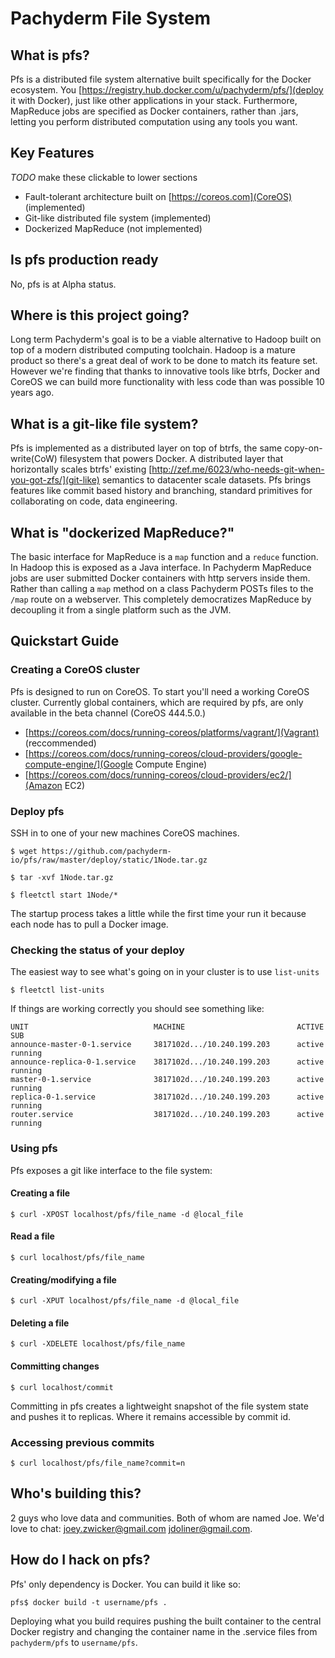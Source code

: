 # Pachyderm File System

## What is pfs?
Pfs is a distributed file system alternative built specifically for the Docker
ecosystem. You [https://registry.hub.docker.com/u/pachyderm/pfs/](deploy it
with Docker), just like other applications in your stack. Furthermore,
MapReduce jobs are specified as Docker containers, rather than .jars,
letting you perform distributed computation using any tools you want.

## Key Features
*TODO* make these clickable to lower sections
- Fault-tolerant architecture built on [https://coreos.com](CoreOS) (implemented)
- Git-like distributed file system (implemented)
- Dockerized MapReduce (not implemented)

## Is pfs production ready
No, pfs is at Alpha status.

## Where is this project going?
Long term Pachyderm's goal is to be a viable alternative to Hadoop built on top
of a modern distributed computing toolchain. Hadoop is a mature product so
there's a great deal of work to be done to match its feature set. However we're
finding that thanks to innovative tools like btrfs, Docker and CoreOS we can
build more functionality with less code than was possible 10 years ago.

## What is a git-like file system?
Pfs is implemented as a distributed layer on top of btrfs, the same
copy-on-write(CoW) filesystem that powers Docker. A distributed layer that
horizontally scales btrfs' existing
[http://zef.me/6023/who-needs-git-when-you-got-zfs/](git-like) semantics to
datacenter scale datasets. Pfs brings features like commit based history and
branching, standard primitives for collaborating on code, data engineering.

## What is "dockerized MapReduce?"
The basic interface for MapReduce is a `map` function and a `reduce` function.
In Hadoop this is exposed as a Java interface. In Pachyderm MapReduce jobs are
user submitted Docker containers with http servers inside them. Rather than
calling a `map` method on a class Pachyderm POSTs files to the `/map` route on
a webserver. This completely democratizes MapReduce by decoupling it from a
single platform such as the JVM.

## Quickstart Guide

### Creating a CoreOS cluster
Pfs is designed to run on CoreOS. To start you'll need a working CoreOS
cluster. Currently global containers, which are required by pfs, are only
available in the beta channel (CoreOS 444.5.0.)

- [https://coreos.com/docs/running-coreos/platforms/vagrant/](Vagrant) (reccommended)
- [https://coreos.com/docs/running-coreos/cloud-providers/google-compute-engine/](Google Compute Engine)
- [https://coreos.com/docs/running-coreos/cloud-providers/ec2/](Amazon EC2)

### Deploy pfs
SSH in to one of your new machines CoreOS machines.

`$ wget https://github.com/pachyderm-io/pfs/raw/master/deploy/static/1Node.tar.gz`

`$ tar -xvf 1Node.tar.gz`

`$ fleetctl start 1Node/*`

The startup process takes a little while the first time your run it because
each node has to pull a Docker image.

### Checking the status of your deploy
The easiest way to see what's going on in your cluster is to use `list-units`
```shell
$ fleetctl list-units
```

If things are working correctly you should see something like:

```
UNIT                            MACHINE                         ACTIVE  SUB
announce-master-0-1.service     3817102d.../10.240.199.203      active  running
announce-replica-0-1.service    3817102d.../10.240.199.203      active  running
master-0-1.service              3817102d.../10.240.199.203      active  running
replica-0-1.service             3817102d.../10.240.199.203      active  running
router.service                  3817102d.../10.240.199.203      active  running
```

### Using pfs
Pfs exposes a git like interface to the file system:

#### Creating a file
```shell
$ curl -XPOST localhost/pfs/file_name -d @local_file
```

#### Read a file
```shell
$ curl localhost/pfs/file_name
```

#### Creating/modifying a file
```shell
$ curl -XPUT localhost/pfs/file_name -d @local_file
```

#### Deleting a file
```shell
$ curl -XDELETE localhost/pfs/file_name
```

#### Committing changes
```shell
$ curl localhost/commit
```

Committing in pfs creates a lightweight snapshot of the file system state and
pushes it to replicas. Where it remains accessible by commit id.

### Accessing previous commits
```shell
$ curl localhost/pfs/file_name?commit=n
```

## Who's building this?
2 guys who love data and communities. Both of whom are named Joe. We'd love
to chat: joey.zwicker@gmail.com jdoliner@gmail.com.

## How do I hack on pfs?
Pfs' only dependency is Docker. You can build it like so:
```shell
pfs$ docker build -t username/pfs .
```
Deploying what you build requires pushing the built container to the central
Docker registry and changing the container name in the .service files from
`pachyderm/pfs` to `username/pfs`.
